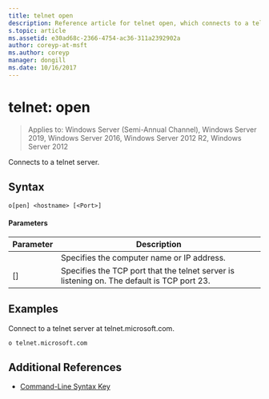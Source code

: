 ```yaml
---
title: telnet open
description: Reference article for telnet open, which connects to a telnet server.
s.topic: article
ms.assetid: e30ad68c-2366-4754-ac36-311a2392902a
author: coreyp-at-msft
ms.author: coreyp
manager: dongill
ms.date: 10/16/2017
---
```

# telnet: open

> Applies to: Windows Server (Semi-Annual Channel), Windows Server 2019, Windows Server 2016, Windows Server 2012 R2, Windows Server 2012

Connects to a telnet server.

## Syntax
```
o[pen] <hostname> [<Port>]
```
#### Parameters

| Parameter  |                                        Description                                         |
|------------|--------------------------------------------------------------------------------------------|
| <hostname> |                         Specifies the computer name or IP address.                         |
|  [<Port>]  | Specifies the TCP port that the telnet server is listening on. The default is TCP port 23. |

## Examples
Connect to a telnet server at telnet.microsoft.com.
```
o telnet.microsoft.com
```
## Additional References
- [Command-Line Syntax Key](command-line-syntax-key.md)
